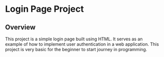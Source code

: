 # Login Page Project 

## Overview
This project is a simple login page built using HTML.
It serves as an example of how to implement user authentication in a web application.
This project is very basic for the beginner to start journey in programming.
